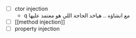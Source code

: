 
- [ ] ctor injection 
	- q مع انشاؤه .. هياخد الحاجة اللي هو معتمد عليها
- [ ] [[method injection]]
- [ ] property injection